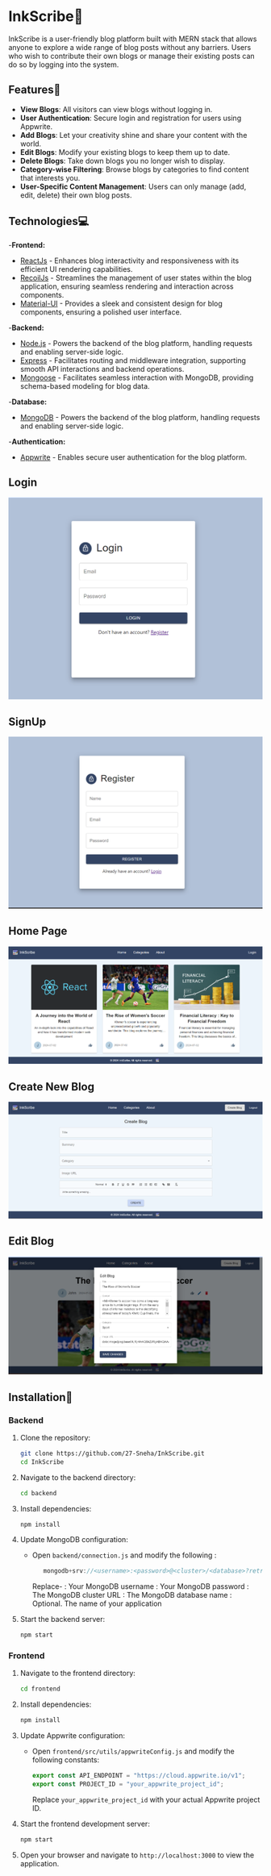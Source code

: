 # InkScribe📝

InkScribe is a user-friendly blog platform built with MERN stack that allows anyone to explore a wide range of blog posts without any barriers. Users who wish to contribute their own blogs or manage their existing posts can do so by logging into the system.

## Features🎯

- **View Blogs**: All visitors can view blogs without logging in.
- **User Authentication**: Secure login and registration for users using Appwrite.
- **Add Blogs**: Let your creativity shine and share your content with the world.
- **Edit Blogs**: Modify your existing blogs to keep them up to date.
- **Delete Blogs**: Take down blogs you no longer wish to display.
- **Category-wise Filtering**: Browse blogs by categories to find content that interests you.
- **User-Specific Content Management**: Users can only manage (add, edit, delete) their own blog posts.

## Technologies💻

-**Frontend:**

- [ReactJs](https://react.dev/learn) - Enhances blog interactivity and responsiveness with its efficient UI rendering capabilities.
- [RecoilJs](https://recoiljs.org/docs/introduction/getting-started) - Streamlines the management of user states within the blog application, ensuring seamless rendering and interaction across components.
- [Material-UI](https://mui.com/material-ui/getting-started/) - Provides a sleek and consistent design for blog components, ensuring a polished user interface.

-**Backend:**

- [Node.js](https://nodejs.org/en) - Powers the backend of the blog platform, handling requests and enabling server-side logic.
- [Express](https://recoiljs.org/docs/introduction/getting-started) - Facilitates routing and middleware integration, supporting smooth API interactions and backend operations.
- [Mongoose](https://mongoosejs.com/) - Facilitates seamless interaction with MongoDB, providing schema-based modeling for blog data.

-**Database:**

- [MongoDB](https://www.mongodb.com/cloud/atlas/register) - Powers the backend of the blog platform, handling requests and enabling server-side logic.

-**Authentication:**

- [Appwrite](https://appwrite.io/) - Enables secure user authentication for the blog platform.

## Login

![Login](./frontend/src/images/Login-Page.png)

## SignUp

![SignUp](./frontend/src/images/Register-Page.png)

## Home Page

![Home Page](./frontend/src/images/Home-Page_all.png)

## Create New Blog

![Create New Blog](./frontend/src/images/CreateBlog-Page.png)

## Edit Blog

![Edit Blog](./frontend/src/images/EditBlog-Page.png)

## Installation🚀

### Backend

1. Clone the repository:

   ```sh
   git clone https://github.com/27-Sneha/InkScribe.git
   cd InkScribe
   ```

2. Navigate to the backend directory:

   ```sh
   cd backend
   ```

3. Install dependencies:

   ```sh
   npm install
   ```

4. Update MongoDB configuration:

   - Open `backend/connection.js` and modify the following :
     ```javascript
        mongodb+srv://<username>:<password>@<cluster>/<database>?retryWrites=true&w=majority&appName=<appname>
     ```
     Replace-
     <username>: Your MongoDB username
     <password>: Your MongoDB password
     <cluster>: The MongoDB cluster URL
     <database>: The MongoDB database name
     <appname>: Optional. The name of your application

5. Start the backend server:
   ```sh
   npm start
   ```

### Frontend

1. Navigate to the frontend directory:

   ```sh
   cd frontend
   ```

2. Install dependencies:

   ```sh
   npm install
   ```

3. Update Appwrite configuration:

   - Open `frontend/src/utils/appwriteConfig.js` and modify the following constants:
     ```javascript
     export const API_ENDPOINT = "https://cloud.appwrite.io/v1";
     export const PROJECT_ID = "your_appwrite_project_id";
     ```
     Replace `your_appwrite_project_id` with your actual Appwrite project ID.

4. Start the frontend development server:

   ```sh
   npm start
   ```

5. Open your browser and navigate to `http://localhost:3000` to view the application.
